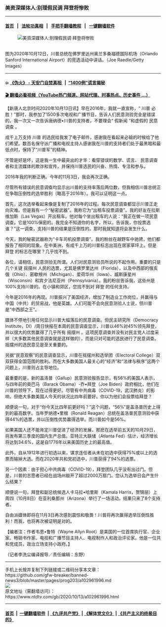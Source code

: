 ### 美资深媒体人:别理假民调 拜登将惨败
------------------------

#### [首页](https://github.com/gfw-breaker/banned-news3/blob/master/README.md) &nbsp;&nbsp;|&nbsp;&nbsp; [法轮功真相](https://github.com/begood0513/basic/blob/master/README.md)  &nbsp;&nbsp;|&nbsp;&nbsp; [手把手翻墙教程](https://github.com/gfw-breaker/guides/wiki)  &nbsp;&nbsp;|&nbsp;&nbsp; [一键翻墙软件](https://github.com/gfw-breaker/nogfw/blob/master/README.md)  



<div><div class="featured_image">
 <figure>
  <img alt="美资深媒体人:别理假民调 拜登将惨败" src="https://i.ntdtv.com/assets/uploads/2020/10/GettyImages-1279889011-800x450.jpg"/>
 </figure><br/>
 <span class="caption">
  图为2020年10月12日，川普总统在佛罗里达州奥兰多桑福德国际机场（Orlando Sanford International Airport）的竞选活动中讲话。（Joe Raedle/Getty Images）
 </span>
</div>
</div><hr/>

#### 💥 [《伪火》 - 天安门自焚真相 ](http://158.247.195.190:10000/videos/blog/weihuo.html)&nbsp; |&nbsp; [“1400例”谎言揭秘  ](http://158.247.195.190:10000/videos/blog/jiexi1400.html)

#### [ 🎬  翻墙必看视频（YouTube热门频道、网站代理、时事热点、历史事件 ...）](https://github.com/gfw-breaker/links/blob/master/banned.md)

<div><div class="post_content" itemprop="articleBody">
 <p>
  【新唐人北京时间2020年10月13日讯】早在2016年，我就一直宣称，“
  <ok href="https://www.ntdtv.com/gb/川普.htm">
   川普
  </ok>
  必胜！”那时，我参加了1500多次电视和广播节目，告诉人们民意测验完全是错误的。我一次又一次告诉唐纳德•川普的支持者，不要理会“
  <ok href="https://www.ntdtv.com/gb/假新闻.htm">
   假新闻
  </ok>
  ”和虚假的
  <ok href="https://www.ntdtv.com/gb/民意调查.htm">
   民意调查
  </ok>
  。
 </p>
 <p>
  成千上万支持
  <ok href="https://www.ntdtv.com/gb/川普.htm">
   川普
  </ok>
  的选民给我发了电子邮件，感谢我在看起来必输的时候给了他们希望。数百名保守派广播和电视主持人感谢我在川普的支持者们处于最黑暗和最低点时，保持了“川普军”的精神。
 </p>
 <p>
  不管是好是坏，这是我一生中最突出的才华：看穿错误的数学、谎言、
  <ok href="https://www.ntdtv.com/gb/民意调查.htm">
   民意调查
  </ok>
  者和主流媒体的欺诈和宣传，并保持川普选民的兴奋、热情、专注和参与。
 </p>
 <p>
  2016年我的判断正确。今年的11月3日，我会再次正确。
 </p>
 <p>
  尽管所有错误的民意调查均显示出川普的支持率落后两位数，但我相信川普总统正在争取压倒性的选举胜利（略高于2016年）。我可以证明这一点。
 </p>
 <p>
  首先，这次选举看起来像是复制了2016年的过程。每次民意调查都显示川普正走向灾难。但是我有一个“秘密武器”。我称它为“出租车投票调查”。我的好友在拉斯维加斯（Las Vegas）开出租车。他对每个坐出租车的人说：“我正在做一项民意调查。它是100%保密的。我完全不知道你的名字，所以，告诉我，你投票选谁？”这一调查，支持川普的结果是压倒性的。那时我就知道将会发生什么。
 </p>
 <p>
  今天，我的秘密武器称为“卡车司机投票调查”。我的粉丝在越野车中驰骋，他们都报告了相同的现象。在中美洲，有成千上万的川普标志出现在居家草坪上。但是
  <ok href="https://www.ntdtv.com/gb/拜登.htm">
   拜登
  </ok>
  的标志在哪里？几乎找不到。
 </p>
 <p>
  各位，请相信，民意测验无所谓。人们对民意测验员所说的不起作用。重要的只是几个关键
  <ok href="https://www.ntdtv.com/gb/摇摆州.htm">
   摇摆州
  </ok>
  人民的选票，尤其是佛罗里达州（Florida），以及中西部的俄亥俄（Ohio）、密歇根州（Michigan）、爱荷华州（Iowa）、威斯康星州（Wisconsin）和宾夕法尼亚州（Pennsylvania）。我的粉丝告诉我，这些州是100%支持川普的。在小镇和郊区，您找不到对
  <ok href="https://www.ntdtv.com/gb/拜登.htm">
   拜登
  </ok>
  的任何支持。
 </p>
 <p>
  今年是2016年的再现。川普振兴了美国经济，增加了制造业工作岗位，并赢得与中国（中共）的贸易战，他是英雄。人们可能不会向民意测验人士说，但川普是“中西部之王”。
 </p>
 <p>
  媒体不停地引用任何显示川普大幅落后的民意调查。但民主研究所（Democracy Institute，DI）/周日快报在本周的民意调查显示，川普以46%对45%领先拜登，并以很大的优势赢得了几乎所有
  <ok href="https://www.ntdtv.com/gb/摇摆州.htm">
   摇摆州
  </ok>
  。这项民意调查并没有对民主党人过度采样（大多数其他民意调查就是这样做的），而是只对可能的选民进行了民意调查。摇摆州的选民意见是至关重要的。
 </p>
 <p>
  另据“民意观察”的民意调查显示，川普在摇摆州和选举团（Electoral College）双双获得全国范围的胜利。而在大多数美国人最关心的“经济”和“法律与秩序”这两个问题上，川普则占主导地位。
 </p>
 <p>
  最重要的是，新的盖洛普（Gallup）民意测验报告显示，有56%的美国人表示，与四年前的奥巴马（Barack Obama）-乔•拜登（Joe Biden）政府相比，他们在川普的领导下，现在过得更好。尽管有中共病毒（COVID-19，武汉肺炎）的影响，但绝大多数美国人今天的状况比四年前要好。你以为他们会投票给拜登？
 </p>
 <p>
  顺便说一句，对于“你今天比四年前更好吗？”这个问题，“56%”是盖洛普历史上得到的最高数字。当年罗纳德•里根（Ronald Reagan）总统在盖洛普民意测验中获得44%的选票，并以压倒性优势赢得选举。而川普如今是56%。
 </p>
 <p>
  如果美国人还不能肯定川普促进了经济的发展，那麽在选举前五天的10月29日，将发布第三季度的国内生产总值。亚特兰大联储（Atlanta Fed）估计，经济增长将达到34.6%，这是自1776年以来美国历史上的最高值。
 </p>
 <p>
  此外，自从1912年进行初选以来，谋求连任者从未在初选中获得75%或以上的选票而输掉大选。而在2020年共和党初选中，川普获得了94%的选票。
 </p>
 <p>
  另一个因素：由于担心中共病毒（COVID-19），拜登团队几乎没有出过门。但是，川普的志愿者已经在战场州敲开了超过2000万扇门。您认为选举日会产生什么结果？
 </p>
 <p>
  顺便说一句，拜登和副总统候选人卡马拉•哈里斯（Kamala Harris，贺锦丽）上周四（10月8日）在亚利桑那州（Arizona）举行了一场活动，结果只来了8个支持者。
 </p>
 <p>
  自由派媒体即将在11月3日再次感到震惊和敬畏！川普将再次赢得选举压倒性胜利！而我，也将再次被证明是对的。
 </p>
 <p>
  【编者注：作者韦恩•鲁特（Wayne Allyn Root）是美国的一位首席执行官、企业家、畅销书作家、电视和广播节目主持人、电视制作人和政治评论家。他是一位共和党成员，政治立场支持小政府。】
 </p>
 <p>
  （记者李洗尘编译报导／责任编辑：东野）
 </p>
 <div class="single_ad">
 </div>
</div>
</div>
<hr/>
手机上长按并复制下列链接或二维码分享本文章：<br/>
https://github.com/gfw-breaker/banned-news3/blob/master/pages/prog203/a102961996.md <br/>
<a href='https://github.com/gfw-breaker/banned-news3/blob/master/pages/prog203/a102961996.md'><img src='https://github.com/gfw-breaker/banned-news3/blob/master/pages/prog203/a102961996.md.png'/></a> <br/>
原文地址（需翻墙访问）：https://www.ntdtv.com/gb/2020/10/13/a102961996.html


------------------------
#### [首页](https://github.com/gfw-breaker/banned-news3/blob/master/README.md) &nbsp;|&nbsp; [一键翻墙软件](https://github.com/gfw-breaker/nogfw/blob/master/README.md) &nbsp;| [《九评共产党》](https://github.com/gfw-breaker/9ping.md/blob/master/README.md#九评之一评共产党是什么) | [《解体党文化》](https://github.com/gfw-breaker/jtdwh.md/blob/master/README.md) | [《共产主义的终极目的》](https://github.com/gfw-breaker/gczydzjmd.md/blob/master/README.md)


<img src='http://gfw-breaker.win/banned-news3/pages/prog203/a102961996.md' width='0px' height='0px'/>